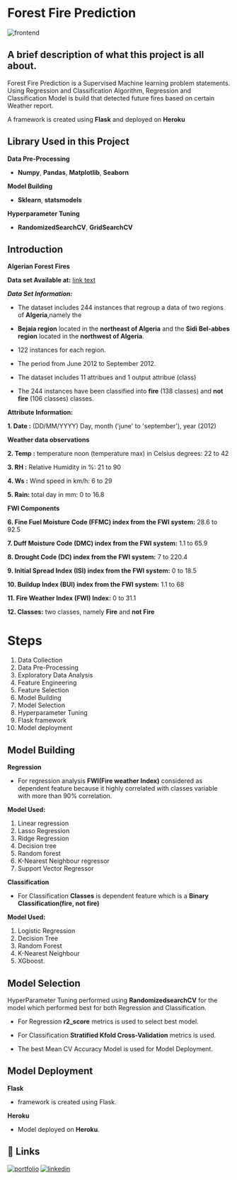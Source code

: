 
# Forest Fire Prediction

![frontend](https://user-images.githubusercontent.com/86904142/185993973-57c8f915-c1a6-4251-bd4c-9275dee94235.png)


## A brief description of what this project is all about.



Forest Fire Prediction is a Supervised Machine learning problem statements.
Using Regression and Classification Algorithm, Regression and Classification Model is build that detected future fires based on certain Weather report.

A framework is created using **Flask** and deployed on **Heroku**

## Library Used in this Project 

**Data Pre-Processing**

- **Numpy**, **Pandas**, **Matplotlib**, **Seaborn**

**Model Building**

- **Sklearn**, **statsmodels**

**Hyperparameter Tuning**

- **RandomizedSearchCV**, **GridSearchCV**

## Introduction

**Algerian Forest Fires**


**Data set Available at:** [link text](https://archive.ics.uci.edu/ml/datasets/Algerian+Forest+Fires+Dataset++#)

***Data Set Information:***

- The dataset includes 244 instances that regroup a data of two regions of **Algeria**,namely the 
 - **Bejaia region** located in the **northeast of Algeria** and the **Sidi Bel-abbes region** located in the **northwest of Algeria**.

- 122 instances for each region.

- The period from June 2012 to September 2012.
- The dataset includes 11 attribues and 1 output attribue (class)
- The 244 instances have been classified into **fire** (138 classes) and **not fire** (106 classes) classes.

**Attribute Information:**

**1. Date :** (DD/MM/YYYY) Day, month ('june' to 'september'), year (2012)

**Weather data observations**

**2. Temp :** temperature noon (temperature max) in Celsius degrees: 22 to 42

**3. RH :** Relative Humidity in %: 21 to 90

**4. Ws :** Wind speed in km/h: 6 to 29

**5. Rain:** total day in mm: 0 to 16.8

**FWI Components**

**6. Fine Fuel Moisture Code (FFMC) index from the FWI system:** 28.6 to 92.5

**7. Duff Moisture Code (DMC) index from the FWI system:** 1.1 to 65.9

**8. Drought Code (DC) index from the FWI system:** 7 to 220.4

**9. Initial Spread Index (ISI) index from the FWI system:** 0 to 18.5

**10. Buildup Index (BUI) index from the FWI system:** 1.1 to 68

**11. Fire Weather Index (FWI) Index:** 0 to 31.1

**12. Classes:** two classes, namely **Fire** and **not Fire**

# Steps 

1. Data Collection
2. Data Pre-Processing
3. Exploratory Data Analysis
4. Feature Engineering
5. Feature Selection
6. Model Building
7. Model Selection
8. Hyperparameter Tuning
9. Flask framework
10. Model deployment 

## Model Building

**Regression** 

- For regression analysis **FWI(Fire weather Index)** considered as dependent feature because it highly correlated with classes variable with more than 90% correlation.

**Model Used:** 

1. Linear regression
2. Lasso Regression
3. Ridge Regression
4. Decision tree 
5. Random forest
6. K-Nearest Neighbour regressor
7. Support Vector Regressor


**Classification**

- For Classification **Classes** is dependent feature which is a **Binary Classification(fire, not fire)**

**Model Used:** 

1. Logistic Regression
2. Decision Tree
3. Random Forest
4. K-Nearest Neighbour
5. XGboost.


## Model Selection

HyperParameter Tuning performed using **RandomizedsearchCV** for the model which performed best for both Regression and Classification.

- For Regression **r2_score** metrics is used to select best model.

- For Classification **Stratified Kfold Cross-Validation** metrics is used.
- The best Mean CV Accuracy Model is used for Model Deployment.

## Model Deployment

**Flask**
- framework is created using Flask.

**Heroku**

- Model deployed on **Heroku**.



## 🔗 Links
[![portfolio](https://img.shields.io/badge/my_portfolio-000?style=for-the-badge&logo=ko-fi&logoColor=white)](https://github.com/ashishrana1501)
[![linkedin](https://img.shields.io/badge/linkedin-0A66C2?style=for-the-badge&logo=linkedin&logoColor=white)](https://www.linkedin.com/in/ashishkumar-rana/)
